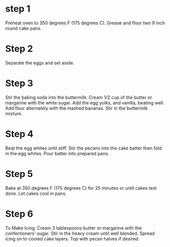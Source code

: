 # step 1 

Preheat oven to 350 degrees F (175 degrees C). Grease and flour two 9 inch round cake pans. 

 
 

# Step 2 

Separate the eggs and set aside. 

 
 

# Step 3 

Stir the baking soda into the buttermilk. Cream 1/2 cup of the butter or margarine with the white sugar. Add the egg yolks, and vanilla, beating well. Add flour alternately with the mashed bananas. Stir in the buttermilk mixture. 

 
 

# Step 4 

Beat the egg whites until stiff. Stir the pecans into the cake batter then fold in the egg whites. Pour batter into prepared pans. 

 
 

# Step 5 

Bake at 350 degrees F (175 degrees C) for 25 minutes or until cakes test done. Let cakes cool in pans. 

 
 

# Step 6 

To Make Icing: Cream 3 tablespoons butter or margarine with the confectioners' sugar. Stir in the heavy cream until well blended. Spread icing on to cooled cake layers. Top with pecan halves if desired.